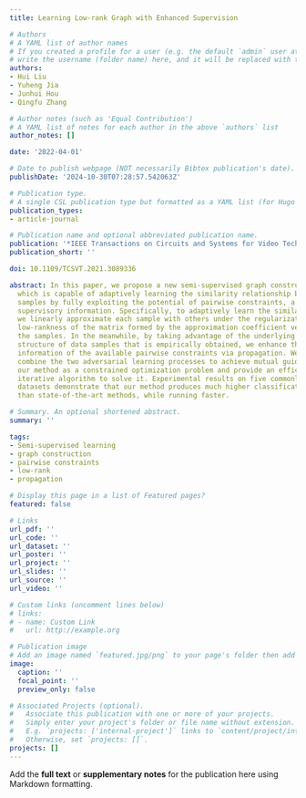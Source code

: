 ```yaml
---
title: Learning Low-rank Graph with Enhanced Supervision

# Authors
# A YAML list of author names
# If you created a profile for a user (e.g. the default `admin` user at `content/authors/admin/`), 
# write the username (folder name) here, and it will be replaced with their full name and linked to their profile.
authors:
- Hui Liu
- Yuheng Jia
- Junhui Hou
- Qingfu Zhang

# Author notes (such as 'Equal Contribution')
# A YAML list of notes for each author in the above `authors` list
author_notes: []

date: '2022-04-01'

# Date to publish webpage (NOT necessarily Bibtex publication's date).
publishDate: '2024-10-30T07:28:57.542063Z'

# Publication type.
# A single CSL publication type but formatted as a YAML list (for Hugo requirements).
publication_types:
- article-journal

# Publication name and optional abbreviated publication name.
publication: '*IEEE Transactions on Circuits and Systems for Video Technology*'
publication_short: ''

doi: 10.1109/TCSVT.2021.3089336

abstract: In this paper, we propose a new semi-supervised graph construction method,
  which is capable of adaptively learning the similarity relationship between data
  samples by fully exploiting the potential of pairwise constraints, a kind of weakly
  supervisory information. Specifically, to adaptively learn the similarity relationship,
  we linearly approximate each sample with others under the regularization of the
  low-rankness of the matrix formed by the approximation coefficient vectors of all
  the samples. In the meanwhile, by taking advantage of the underlying local geometric
  structure of data samples that is empirically obtained, we enhance the dissimilarity
  information of the available pairwise constraints via propagation. We seamlessly
  combine the two adversarial learning processes to achieve mutual guidance. We cast
  our method as a constrained optimization problem and provide an efficient alternating
  iterative algorithm to solve it. Experimental results on five commonly-used benchmark
  datasets demonstrate that our method produces much higher classification accuracy
  than state-of-the-art methods, while running faster.

# Summary. An optional shortened abstract.
summary: ''

tags:
- Semi-supervised learning
- graph construction
- pairwise constraints
- low-rank
- propagation

# Display this page in a list of Featured pages?
featured: false

# Links
url_pdf: ''
url_code: ''
url_dataset: ''
url_poster: ''
url_project: ''
url_slides: ''
url_source: ''
url_video: ''

# Custom links (uncomment lines below)
# links:
# - name: Custom Link
#   url: http://example.org

# Publication image
# Add an image named `featured.jpg/png` to your page's folder then add a caption below.
image:
  caption: ''
  focal_point: ''
  preview_only: false

# Associated Projects (optional).
#   Associate this publication with one or more of your projects.
#   Simply enter your project's folder or file name without extension.
#   E.g. `projects: ['internal-project']` links to `content/project/internal-project/index.md`.
#   Otherwise, set `projects: []`.
projects: []
---
```


Add the **full text** or **supplementary notes** for the publication here using Markdown formatting.
